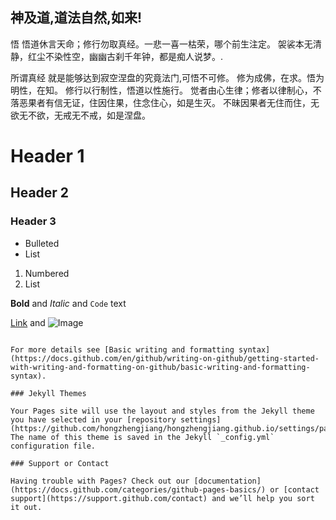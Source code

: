##                                                                      神及道,道法自然,如来!

悟
悟道休言天命；修行勿取真经。一悲一喜一枯荣，哪个前生注定。
袈裟本无清静，红尘不染性空，幽幽古刹千年钟，都是痴人说梦。.


所谓真经
就是能够达到寂空涅盘的究竟法门,可悟不可修。
修为成佛，在求。悟为明性，在知。
修行以行制性，悟道以性施行。
觉者由心生律；修者以律制心，不落恶果者有信无证，住因住果，住念住心，如是生灭。
不昧因果者无住而住，无欲无不欲，无戒无不戒，如是涅盘。

# Header 1
## Header 2
### Header 3

- Bulleted
- List

1. Numbered
2. List

**Bold** and _Italic_ and `Code` text

[Link](url) and ![Image](src)
```

For more details see [Basic writing and formatting syntax](https://docs.github.com/en/github/writing-on-github/getting-started-with-writing-and-formatting-on-github/basic-writing-and-formatting-syntax).

### Jekyll Themes

Your Pages site will use the layout and styles from the Jekyll theme you have selected in your [repository settings](https://github.com/hongzhengjiang/hongzhengjiang.github.io/settings/pages). The name of this theme is saved in the Jekyll `_config.yml` configuration file.

### Support or Contact

Having trouble with Pages? Check out our [documentation](https://docs.github.com/categories/github-pages-basics/) or [contact support](https://support.github.com/contact) and we’ll help you sort it out.
